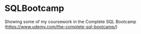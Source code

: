 # SQLBootcamp
Showing some of my coursework in the Complete SQL Bootcamp (https://www.udemy.com/the-complete-sql-bootcamp/)
